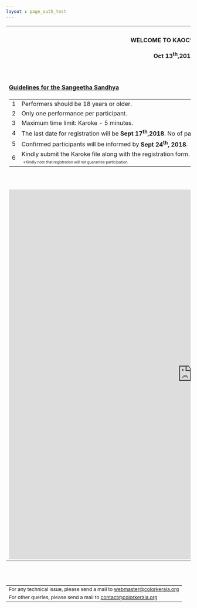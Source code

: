 ```yaml
---
layout : page_auth_test
---
```

<style type="text/css">
body 
{
background-image:url("/img/mn2018/Musicfestivalposter.jpg");
height: 100%;
width: 100%;
position: absolute;
background-repeat:no-repeat;
background-position: center center;
background-attachment: fixed;
background-size: cover;
opacity: 10;
}
</style>


<table align="center" style="border:0"> <tr style="border:0;background:transparent"><td align="center" style="border:0;background:transparent"><br/>
  </td></tr>

 <tr style="border:0;background:transparent">
   <td style="border:0"> 
     <strong> <center>WELCOME TO KAOC’s Sangeetha Sandhya <br/><br/>Oct 13<sup>th</sup>,2018 6pm to 9pm </center></strong><br/><br/><br/>
  </td></tr>
  
  <tr style="border:0;background:transparent">
   <td style="border:0"> 
   <strong> <u> Guidelines for the Sangeetha Sandhya </u> </strong> 
    </td></tr> 
  <tr style="border:0;background:transparent" ><td style="border:0;background:transparent" >
  <table align="left">
    <tr> <td>1</td><td>Performers should be 18 years or older. </td> </tr>
    <tr><td>2</td><td>Only one performance per participant.</td></tr>
    <tr><td>3</td><td>Maximum time limit: Karoke - 5 minutes.</td></tr>
    <tr><td>4</td><td>The last date for registration will be <strong>Sept 17<sup>th</sup>,2018</strong>. No of participants will be limited to 15.
     </td></tr>
    <tr> <td>5</td><td>Confirmed participants will be informed by <strong>Sept 24<sup>th</sup>, 2018</strong>. </td> </tr>
    <tr><td>6</td><td>Kindly submit the Karoke file along with the registration form.<br/>
      &nbsp;<font size="1">*Kindly note that registration will not guarantee participation.</font>
      </td></tr>
    </table>
  </td></tr>
   
  <tr style="border:0;background:transparent" ><td style="border:0;background:transparent" > <br/><br/>
  <iframe src="https://goo.gl/forms/32zXq8SFrJvMW6392" width="999" height="1010" frameborder="0" marginheight="0" marginwidth="0">Loading...</iframe>
    </td></tr>
</table>
<br/><br/>
<table>
  <tr style="border:0;background:transparent">
   <td style="border:0"> <sub> For any technical issue, please send a mail to <u> webmaster@colorkerala.org </u></sub></td></tr>
  <tr style="border:0;background:transparent">
    <td style="border:0">  <sub>For other queries, please send a mail to <u> contact@colorkerala.org </u></sub></td></tr>
  </table>

